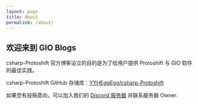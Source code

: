 ```yaml
---
layout: page
title: About
permalink: /about/
---
```


## 欢迎来到 GIO Blogs

csharp-Protoshift 官方博客设立的目的是为了给用户提供 Protoshift 与 GIO 软件的最佳实践。

csharp-Protoshift GitHub 存储库：[YYHEggEgg/csharp-Protoshift](https://github.com/YYHEggEgg/csharp-Protoshift)

如果您有投稿意向，可以加入我们的 [Discord 服务器](https://discord.gg/NcAjuCSFvZ) 并联系服务器 Owner.
